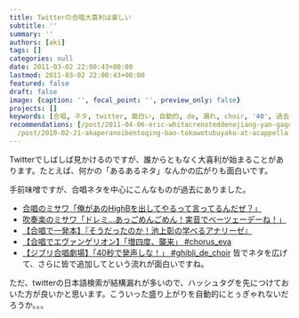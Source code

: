 ```yaml
---
title: Twitterの合唱大喜利は楽しい
subtitle: ''
summary: ''
authors: [aki]
tags: []
categories: null
date: 2011-03-02 22:00:43+00:00
lastmod: 2011-03-02 22:00:43+00:00
featured: false
draft: false
image: {caption: '', focal_point: '', preview_only: false}
projects: []
keywords: [合唱, ネタ, twitter, 面白い, 自動的, de, 漏れ, choir, '40', 過去]
recommendations: [/post/2011-04-06-eric-whitacrenoteddenojiang-yan-gagong-kai/, /post/2007-07-02-minnanohe-chang/,
  /post/2010-02-21-akaperanoibentoqing-bao-tokawotubuyaku-at-acappella-eventnoshi-ifang/]
---
```

Twitterでしばしば見かけるのですが、誰からともなく大喜利が始まることがあります。たとえば、何かの「あるあるネタ」なんかの広がりも面白いです。

手前味噌ですが、合唱ネタを中心にこんなものが過去にありました。

- [合唱のミサワ「俺があのHighBを出してやるって言ってるんだぜ？」](http://togetter.com/li/68388)
- [吹奏楽のミサワ「ドレミ…あっごめんごめん！実音でべーツェーデーね！」](http://togetter.com/li/68393)
- [【合唱で一発本】『そうだったのか！池上彰の学べるアナリーゼ』](http://togetter.com/li/90937)
- [【合唱でエヴァンゲリオン】「増四度、襲来」 #chorus\_eva](http://togetter.com/li/91863)
- [【ジブリ合唱劇場】「40秒で発声しな！」 #ghibli\_de\_choir](http://togetter.com/li/97171)
皆でネタを広げて、さらに皆で追加してという流れが面白いですね。

ただ、twitterの日本語検索が結構漏れが多いので、ハッシュタグを先につけておいた方が良いかと思います。こういった盛り上がりを自動的にとぅぎゃれないだろうか。。。


